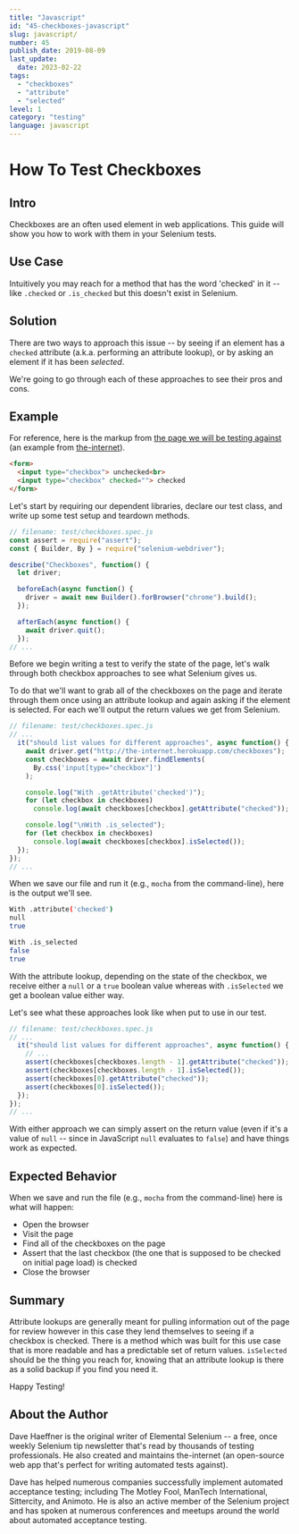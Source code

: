 ```yaml
---
title: "Javascript"
id: "45-checkboxes-javascript"
slug: javascript/
number: 45
publish_date: 2019-08-09
last_update: 
  date: 2023-02-22
tags:
  - "checkboxes"
  - "attribute"
  - "selected"
level: 1
category: "testing"
language: javascript
---
```


# How To Test Checkboxes

## Intro

Checkboxes are an often used element in web applications. This guide will show you how to work with them in your Selenium tests.

## Use Case

Intuitively you may reach for a method that has the word 'checked' in it -- like `.checked` or `.is_checked` but this doesn't exist in Selenium.

## Solution

There are two ways to approach this issue -- by seeing if an element has a `checked` attribute (a.k.a. performing an attribute lookup), or by asking an element if it has been _selected_.

We're going to go through each of these approaches to see their pros and cons.

## Example

For reference, here is the markup from [the page we will be testing against](http://the-internet.herokuapp.com/checkboxes) (an example from [the-internet](https://github.com/tourdedave/the-internet)).

```html
<form>
  <input type="checkbox"> unchecked<br>
  <input type="checkbox" checked=""> checked
</form>
```

Let's start by requiring our dependent libraries, declare our test class, and write up some test setup and teardown methods.

```javascript
// filename: test/checkboxes.spec.js
const assert = require("assert");
const { Builder, By } = require("selenium-webdriver");

describe("Checkboxes", function() {
  let driver;

  beforeEach(async function() {
    driver = await new Builder().forBrowser("chrome").build();
  });

  afterEach(async function() {
    await driver.quit();
  });
// ...
```

Before we begin writing a test to verify the state of the page, let's walk through both checkbox approaches to see what Selenium gives us.

To do that we'll want to grab all of the checkboxes on the page and iterate through them once using an attribute lookup and again asking if the element is selected. For each we'll output the return values we get from Selenium.

```javascript
// filename: test/checkboxes.spec.js
// ...
  it("should list values for different approaches", async function() {
    await driver.get("http://the-internet.herokuapp.com/checkboxes");
    const checkboxes = await driver.findElements(
      By.css('input[type="checkbox"]')
    );

    console.log("With .getAttribute('checked')");
    for (let checkbox in checkboxes)
      console.log(await checkboxes[checkbox].getAttribute("checked"));

    console.log("\nWith .is_selected");
    for (let checkbox in checkboxes)
      console.log(await checkboxes[checkbox].isSelected());
  });
});
// ...
```

When we save our file and run it (e.g., `mocha` from the command-line), here is the output we'll see.

```sh
With .attribute('checked')
null
true

With .is_selected
false
true
```

With the attribute lookup, depending on the state of the checkbox, we receive either a `null` or a `true` boolean value whereas with `.isSelected` we get a boolean value either way.

Let's see what these approaches look like when put to use in our test.

```javascript
// filename: test/checkboxes.spec.js
// ...
  it("should list values for different approaches", async function() {
    // ...
    assert(checkboxes[checkboxes.length - 1].getAttribute("checked"));
    assert(checkboxes[checkboxes.length - 1].isSelected());
    assert(checkboxes[0].getAttribute("checked"));
    assert(checkboxes[0].isSelected());
  });
});
// ...
```

With either approach we can simply assert on the return value (even if it's a value of `null` -- since in JavaScript `null` evaluates to `false`) and have things work as expected.

## Expected Behavior

When we save and run the file (e.g., `mocha` from the command-line) here is what will happen:

+ Open the browser
+ Visit the page
+ Find all of the checkboxes on the page
+ Assert that the last checkbox (the one that is supposed to be checked on initial page load) is checked
+ Close the browser

## Summary

Attribute lookups are generally meant for pulling information out of the page for review however in this case they lend themselves to seeing if a checkbox is checked. There is a method which was built for this use case that is more readable and has a predictable set of return values. `isSelected` should be the thing you reach for, knowing that an attribute lookup is there as a solid backup if you find you need it.

Happy Testing!

## About the Author

Dave Haeffner is the original writer of Elemental Selenium -- a free, once weekly Selenium tip newsletter that's read by thousands of testing professionals. He also created and maintains the-internet (an open-source web app that's perfect for writing automated tests against).

Dave has helped numerous companies successfully implement automated acceptance testing; including The Motley Fool, ManTech International, Sittercity, and Animoto. He is also an active member of the Selenium project and has spoken at numerous conferences and meetups around the world about automated acceptance testing.
